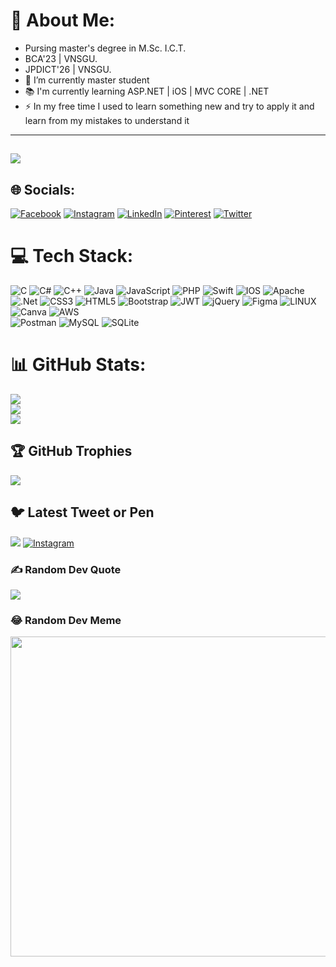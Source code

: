
# 💫 About Me:
- Pursing master's degree in M.Sc. I.C.T. <br>
- BCA'23 | VNSGU.<br>
- JPDICT'26 | VNSGU.<br>
- 🔭 I’m currently master student<br>
- 📚 I'm currently learning ASP.NET | iOS | MVC CORE | .NET <br>
- ⚡ In my free time I used to learn something new and try to apply it and learn from my mistakes to understand it

----------------
[![](https://visitcount.itsvg.in/api?id=the-d-code&icon=7&color=3)](https://visitcount.itsvg.in)
----------------

## 🌐 Socials:
[![Facebook](https://img.shields.io/badge/Facebook-%231877F2.svg?logo=Facebook&logoColor=white)](https://facebook.com/devanshi.akbari.1) 
[![Instagram](https://img.shields.io/badge/Instagram-%23E4405F.svg?logo=Instagram&logoColor=white)](https://instagram.com/the_d_akbari)
[![LinkedIn](https://img.shields.io/badge/LinkedIn-%230077B5.svg?logo=linkedin&logoColor=white)](https://linkedin.com/in/devanshiakbari)
[![Pinterest](https://img.shields.io/badge/Pinterest-%23E60023.svg?logo=Pinterest&logoColor=white)](https://pinterest.com/ll_Words_By_Devanshi_ll) 
[![Twitter](https://img.shields.io/badge/Twitter-%231DA1F2.svg?logo=Twitter&logoColor=white)](https://twitter.com/the_d_Akbari) 

# 💻 Tech Stack:
![C](https://img.shields.io/badge/c-%2300599C.svg?style=flat&logo=c&logoColor=white) ![C#](https://img.shields.io/badge/c%23-%23239120.svg?style=flat&logo=c-sharp&logoColor=white) ![C++](https://img.shields.io/badge/c++-%2300599C.svg?style=flat&logo=c%2B%2B&logoColor=white) ![Java](https://img.shields.io/badge/java-%23ED8B00.svg?style=flat&logo=java&logoColor=white) ![JavaScript](https://img.shields.io/badge/javascript-%23323330.svg?style=flat&logo=javascript&logoColor=%23F7DF1E) ![PHP](https://img.shields.io/badge/php-%23777BB4.svg?style=flat&logo=php&logoColor=white) ![Swift](https://img.shields.io/badge/swift-F54A2A?style=flat&logo=swift&logoColor=white) ![IOS](https://img.shields.io/badge/IOS-%2320232a.svg?style=flat&logo=apple&logoColor=white) ![Apache](https://img.shields.io/badge/apache-%23D42029.svg?style=flat&logo=apache&logoColor=white) ![.Net](https://img.shields.io/badge/.NET-5C2D91?style=flat&logo=.net&logoColor=white)
![CSS3](https://img.shields.io/badge/css3-%231572B6.svg?style=flat&logo=css3&logoColor=white) ![HTML5](https://img.shields.io/badge/html5-%23E34F26.svg?style=flat&logo=html5&logoColor=white) ![Bootstrap](https://img.shields.io/badge/bootstrap-%23563D7C.svg?style=flat&logo=bootstrap&logoColor=white) ![JWT](https://img.shields.io/badge/JWT-black?style=flat&logo=JSON%20web%20tokens) ![jQuery](https://img.shields.io/badge/jquery-%230769AD.svg?style=flat&logo=jquery&logoColor=white) ![Figma](https://img.shields.io/badge/figma-%23F24E1E.svg?style=flat&logo=figma&logoColor=white) ![LINUX](https://img.shields.io/badge/Linux-FCC624?style=flat&logo=linux&logoColor=black) ![Canva](https://img.shields.io/badge/Canva-%2300C4CC.svg?style=flat&logo=Canva&logoColor=white) 
![AWS](https://img.shields.io/badge/AWS-%23FF9900.svg?style=flat&logo=amazon-aws&logoColor=white)  
![Postman](https://img.shields.io/badge/Postman-FF6C37?style=flat&logo=postman&logoColor=white)
![MySQL](https://img.shields.io/badge/mysql-%2300f.svg?style=flat&logo=mysql&logoColor=white) ![SQLite](https://img.shields.io/badge/sqlite-%2307405e.svg?style=flat&logo=sqlite&logoColor=white) 


 
# 📊 GitHub Stats:
![](https://github-readme-stats.vercel.app/api?username=the-d-code&theme=city_light&hide_border=false&include_all_commits=true&count_private=true)<br/>
![](https://github-readme-streak-stats.herokuapp.com/?user=the-d-code&theme=city_light&hide_border=false)<br/>
![](https://github-readme-stats.vercel.app/api/top-langs/?username=the-d-code&theme=city_light&hide_border=false&include_all_commits=true&count_private=true&layout=compact)

## 🏆 GitHub Trophies
![](https://github-profile-trophy.vercel.app/?username=the-d-code&theme=juicyfresh&no-frame=true&no-bg=false&margin-w=4)

## 🐦 Latest Tweet or Pen
[![](https://gtce.itsvg.in/api?username=the_d_Akbari)](https://github.com/VishwaGauravIn/github-twitter-card-embed)
[![Instagram](https://img.shields.io/badge/Instagram-%23E4405F.svg?logo=Instagram&logoColor=white)](https://www.instagram.com/ll_words_by_devanshi_ll/)

### ✍️ Random Dev Quote
![](https://quotes-github-readme.vercel.app/api?type=vetical&theme=dark)

### 😂 Random Dev Meme
<img src="https://random-memer.herokuapp.com/" width="512px"/>



<!-- Proudly created with GPRM ( https://gprm.itsvg.in ) -->

